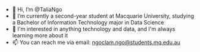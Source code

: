 - 👋 Hi, I’m @TaliaNgo
- 🌱 I’m currently a second-year student at Macquarie University, studying a Bachelor of Information Technology major in Data Science
- 💞️ I'm interested in anything technology and data, and I'm always learning more about it 
- 📫 You can reach me via email: ngoclam.ngo@students.mq.edu.au

<!---
TaliaNgo/TaliaNgo is a ✨ special ✨ repository because its `README.md` (this file) appears on your GitHub profile.
You can click the Preview link to take a look at your changes.
--->
